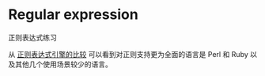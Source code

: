 # Regular expression

正则表达式练习

从 [正则表达式引擎的比较](https://en.wikipedia.org/wiki/Comparison_of_regular-expression_engines) 可以看到对正则支持更为全面的语言是 Perl 和 Ruby 以及其他几个使用场景较少的语言。